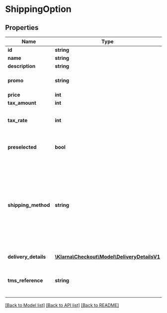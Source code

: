 # ShippingOption

## Properties
Name | Type | Description | Notes
------------ | ------------- | ------------- | -------------
**id** | **string** | id | 
**name** | **string** | Name. | 
**description** | **string** | Description. | [optional] 
**promo** | **string** | Promotion name. To be used if this shipping option is promotional. | [optional] 
**price** | **int** | Price including tax. | 
**tax_amount** | **int** | Tax amount. | 
**tax_rate** | **int** | Non-negative. In percent, two implicit decimals. I.e 2500 &#x3D; 25%. | 
**preselected** | **bool** | If true, this option will be preselected when checkout loads. Default: false | [optional] [default to false]
**shipping_method** | **string** | Shipping method. Possible values:&lt;ul&gt;&lt;li&gt;PickUpStore&lt;/li&gt;&lt;li&gt;Home&lt;/li&gt;&lt;li&gt;BoxReg&lt;/li&gt;&lt;li&gt;BoxUnreg&lt;/li&gt;&lt;li&gt;PickUpPoint&lt;/li&gt;&lt;li&gt;Own&lt;/li&gt;&lt;li&gt;Postal&lt;/li&gt;&lt;li&gt;DHLPackstation&lt;/li&gt;&lt;li&gt;Digital&lt;/li&gt;&lt;/ul&gt; If DHLPackstation is selected the correct form will be displayed. | [optional] 
**delivery_details** | [**\Klarna\Checkout\Model\DeliveryDetailsV1**](DeliveryDetailsV1.md) | The delivery details for this shipping option | [optional] 
**tms_reference** | **string** | TMS reference. Required to map completed orders to shipments reserved in TMS. | [optional] 

[[Back to Model list]](../README.md#documentation-for-models) [[Back to API list]](../README.md#documentation-for-api-endpoints) [[Back to README]](../README.md)


